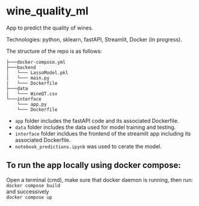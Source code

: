 # wine_quality_ml
App to predict the quality of wines.

Technologies: python, sklearn, fastAPI, Streamlit, Docker (in progress).

The structure of the repo is as follows:
```
├───docker-compose.yml
├───backend
│   └─── LassoModel.pkl
|   └─── main.py
|   └─── Dockerfile
├───data
|   └─── WineQT.csv
└───interface
    └─── app.py
    └─── Dockerfile
```
- <code>app</code> folder includes the fastAPI code and its associated Dockerfile.
- <code>data</code> folder includes the data used for model training and testing.
- <code>interface</code> folder incldues the frontend of the streamlit app including its associated Dockerfile.
- <code>notebook_predictions.ipynb</code> was used to cerate the model.

## To run the app locally using docker compose:
Open a terminal (cmd), make sure that docker daemon is running, then run:<br>
<code>docker compose build</code><br>
and successively<br>
<code>docker compose up</code>
